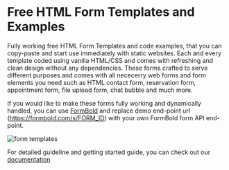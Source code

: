 # Free HTML Form Templates and Examples
Fully working free HTML Form Templates and code examples, that you can copy-paste and start use immediately with static websites. Each and every template coded using vanilla HTML/CSS and comes with refreshing and clean design without any dependencies. These forms crafted to serve different purposes and comes with all nececerry web forms and form elements you need such as HTML contact form, reservation form, appointment form, file upload form, chat bubble and much more.

If you would like to make these forms fully working and dynamically handled, you can use [FormBold](https://formbold.com/) and replace demo end-point url (https://formbold.com/s/FORM_ID) with your own FormBold form API end-point.

![form templates](https://cdn.formbold.com/form-templates.jpg)

For detailed guideline and getting started guide, you can check out our [documentation](https://formbold.com/docs)
